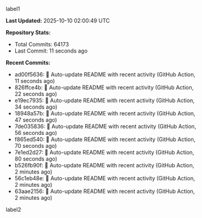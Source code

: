 
label1 
<!-- ACTIVITY_START -->
**Last Updated:** 2025-10-10 02:00:49 UTC

**Repository Stats:**
- Total Commits: 64173
- Last Commit: 11 seconds ago

**Recent Commits:**
- ad00f5636: 🤖 Auto-update README with recent activity (GitHub Action, 11 seconds ago)
- 826ffce4b: 🤖 Auto-update README with recent activity (GitHub Action, 22 seconds ago)
- e19ec7935: 🤖 Auto-update README with recent activity (GitHub Action, 34 seconds ago)
- 18948a57b: 🤖 Auto-update README with recent activity (GitHub Action, 47 seconds ago)
- 7de035836: 🤖 Auto-update README with recent activity (GitHub Action, 56 seconds ago)
- f865ed540: 🤖 Auto-update README with recent activity (GitHub Action, 70 seconds ago)
- 7e1ed2d27: 🤖 Auto-update README with recent activity (GitHub Action, 80 seconds ago)
- b526fb90f: 🤖 Auto-update README with recent activity (GitHub Action, 2 minutes ago)
- 56c1eb48e: 🤖 Auto-update README with recent activity (GitHub Action, 2 minutes ago)
- 63aae2156: 🤖 Auto-update README with recent activity (GitHub Action, 2 minutes ago)
<!-- ACTIVITY_END -->

label2
